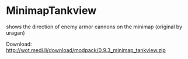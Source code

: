 MinimapTankview
===============

shows the direction of enemy armor cannons on the minimap (original by uragan)


Download: http://wot.medi.li/download/modpack/0.9.3_minimap_tankview.zip
